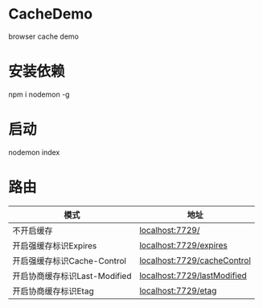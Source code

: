 # CacheDemo
browser cache demo

# 安装依赖
npm i nodemon -g
# 启动
nodemon index
# 路由
|模式|地址|
|-|-|
|不开启缓存|[localhost:7729/](localhost:7729/)|
|开启强缓存标识Expires|[localhost:7729/expires](localhost:7729/expires)|
|开启强缓存标识Cache-Control|[localhost:7729/cacheControl](localhost:7729/cacheControl)|
|开启协商缓存标识Last-Modified|[localhost:7729/lastModified](localhost:7729/lastModified)|
|开启协商缓存标识Etag|[localhost:7729/etag](localhost:7729/etag)|
